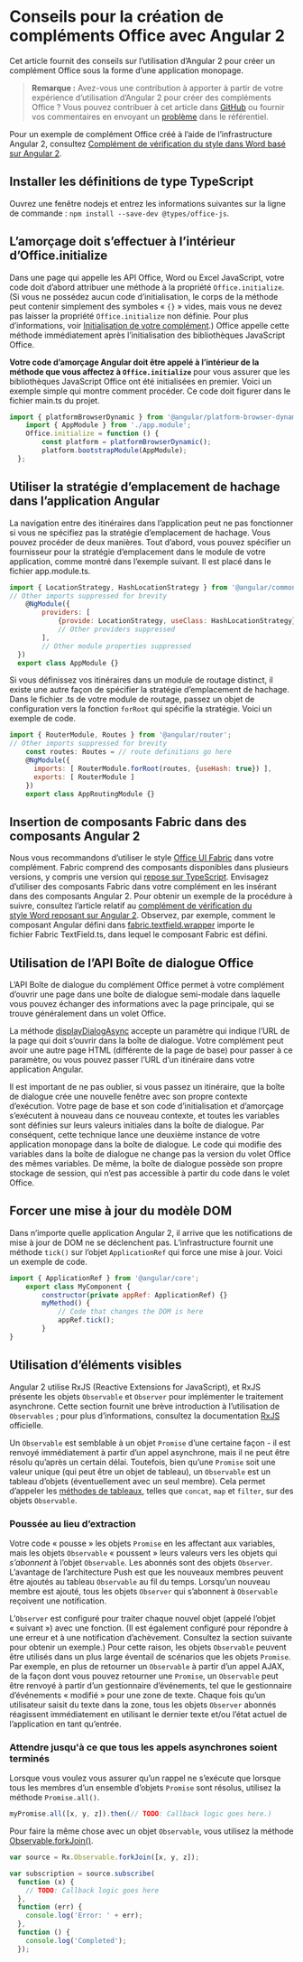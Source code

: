# <a name="tips-for-creating-office-add-ins-with-angular-2"></a>Conseils pour la création de compléments Office avec Angular 2 

Cet article fournit des conseils sur l’utilisation d’Angular 2 pour créer un complément Office sous la forme d’une application monopage.

>**Remarque :** Avez-vous une contribution à apporter à partir de votre expérience d’utilisation d’Angular 2 pour créer des compléments Office ? Vous pouvez contribuer à cet article dans [GitHub](https://github.com/OfficeDev/office-js-docs) ou fournir vos commentaires en envoyant un [problème](https://github.com/OfficeDev/office-js-docs/issues) dans le référentiel. 

Pour un exemple de complément Office créé à l’aide de l’infrastructure Angular 2, consultez [Complément de vérification du style dans Word basé sur Angular 2](https://github.com/OfficeDev/Word-Add-in-Angular2-StyleChecker).

## <a name="install-the-typescript-type-definitions"></a>Installer les définitions de type TypeScript
Ouvrez une fenêtre nodejs et entrez les informations suivantes sur la ligne de commande : `npm install --save-dev @types/office-js`.

## <a name="bootstrapping-must-be-inside-officeinitialize"></a>L’amorçage doit s’effectuer à l’intérieur d’Office.initialize

Dans une page qui appelle les API Office, Word ou Excel JavaScript, votre code doit d’abord attribuer une méthode à la propriété `Office.initialize`. (Si vous ne possédez aucun code d’initialisation, le corps de la méthode peut contenir simplement des symboles « `{}` » vides, mais vous ne devez pas laisser la propriété `Office.initialize` non définie. Pour plus d’informations, voir [Initialisation de votre complément](http://dev.office.com/docs/add-ins/develop/understanding-the-javascript-api-for-office#initializing-your-add-in).) Office appelle cette méthode immédiatement après l’initialisation des bibliothèques JavaScript Office.

**Votre code d’amorçage Angular doit être appelé à l’intérieur de la méthode que vous affectez à `Office.initialize`** pour vous assurer que les bibliothèques JavaScript Office ont été initialisées en premier. Voici un exemple simple qui montre comment procéder. Ce code doit figurer dans le fichier main.ts du projet.

```js
import { platformBrowserDynamic } from '@angular/platform-browser-dynamic';
    import { AppModule } from './app.module';
    Office.initialize = function () {
        const platform = platformBrowserDynamic();
        platform.bootstrapModule(AppModule);
  };
```

## <a name="use-the-hash-location-strategy-in-the-angular-application"></a>Utiliser la stratégie d’emplacement de hachage dans l’application Angular

La navigation entre des itinéraires dans l’application peut ne pas fonctionner si vous ne spécifiez pas la stratégie d’emplacement de hachage. Vous pouvez procéder de deux manières. Tout d’abord, vous pouvez spécifier un fournisseur pour la stratégie d’emplacement dans le module de votre application, comme montré dans l’exemple suivant. Il est placé dans le fichier app.module.ts.

```js
import { LocationStrategy, HashLocationStrategy } from '@angular/common';
// Other imports suppressed for brevity
    @NgModule({
        providers: [
            {provide: LocationStrategy, useClass: HashLocationStrategy},
            // Other providers suppressed
        ],
        // Other module properties suppressed
  })
  export class AppModule {}
``` 

Si vous définissez vos itinéraires dans un module de routage distinct, il existe une autre façon de spécifier la stratégie d’emplacement de hachage. Dans le fichier .ts de votre module de routage, passez un objet de configuration vers la fonction `forRoot` qui spécifie la stratégie. Voici un exemple de code. 

```js
import { RouterModule, Routes } from '@angular/router';
// Other imports suppressed for brevity
    const routes: Routes = // route definitions go here
    @NgModule({
      imports: [ RouterModule.forRoot(routes, {useHash: true}) ],
      exports: [ RouterModule ]
    })
    export class AppRoutingModule {}
```   


## <a name="consider-wrapping-fabric-components-with-angular-2-components"></a>Insertion de composants Fabric dans des composants Angular 2

Nous vous recommandons d’utiliser le style [Office UI Fabric](http://dev.office.com/fabric#/fabric-js) dans votre complément. Fabric comprend des composants disponibles dans plusieurs versions, y compris une version qui [repose sur TypeScript](https://github.com/OfficeDev/office-ui-fabric-js). Envisagez d’utiliser des composants Fabric dans votre complément en les insérant dans des composants Angular 2. Pour obtenir un exemple de la procédure à suivre, consultez l’article relatif au [complément de vérification du style Word reposant sur Angular 2](https://github.com/OfficeDev/Word-Add-in-Angular2-StyleChecker). Observez, par exemple, comment le composant Angular défini dans [fabric.textfield.wrapper](https://github.com/OfficeDev/Word-Add-in-Angular2-StyleChecker/blob/master/app/shared/office-fabric-component-wrappers/fabric.textfield.wrapper.component.ts) importe le fichier Fabric TextField.ts, dans lequel le composant Fabric est défini. 


## <a name="using-the-office-dialog-api-with-angular"></a>Utilisation de l’API Boîte de dialogue Office

L’API Boîte de dialogue du complément Office permet à votre complément d’ouvrir une page dans une boîte de dialogue semi-modale dans laquelle vous pouvez échanger des informations avec la page principale, qui se trouve généralement dans un volet Office. 

La méthode [displayDialogAsync](http://dev.office.com/reference/add-ins/shared/officeui.displaydialogasync) accepte un paramètre qui indique l’URL de la page qui doit s’ouvrir dans la boîte de dialogue. Votre complément peut avoir une autre page HTML (différente de la page de base) pour passer à ce paramètre, ou vous pouvez passer l’URL d’un itinéraire dans votre application Angular. 

Il est important de ne pas oublier, si vous passez un itinéraire, que la boîte de dialogue crée une nouvelle fenêtre avec son propre contexte d’exécution. Votre page de base et son code d’initialisation et d’amorçage s’exécutent à nouveau dans ce nouveau contexte, et toutes les variables sont définies sur leurs valeurs initiales dans la boîte de dialogue. Par conséquent, cette technique lance une deuxième instance de votre application monopage dans la boîte de dialogue. Le code qui modifie des variables dans la boîte de dialogue ne change pas la version du volet Office des mêmes variables. De même, la boîte de dialogue possède son propre stockage de session, qui n’est pas accessible à partir du code dans le volet Office.  


## <a name="forcing-an-update-of-the-dom"></a>Forcer une mise à jour du modèle DOM

Dans n’importe quelle application Angular 2, il arrive que les notifications de mise à jour de DOM ne se déclenchent pas. L’infrastructure fournit une méthode `tick()` sur l’objet `ApplicationRef` qui force une mise à jour. Voici un exemple de code.

```js
import { ApplicationRef } from '@angular/core';
    export class MyComponent {
        constructor(private appRef: ApplicationRef) {}
        myMethod() {
            // Code that changes the DOM is here
            appRef.tick();
        }
}
``` 

## <a name="using-observables"></a>Utilisation d’éléments visibles

Angular 2 utilise RxJS (Reactive Extensions for JavaScript), et RxJS présente les objets `Observable` et `Observer` pour implémenter le traitement asynchrone. Cette section fournit une brève introduction à l’utilisation de `Observables` ; pour plus d’informations, consultez la documentation [RxJS](http://reactivex.io/rxjs/) officielle.

Un `Observable` est semblable à un objet `Promise` d’une certaine façon - il est renvoyé immédiatement à partir d’un appel asynchrone, mais il ne peut être résolu qu’après un certain délai. Toutefois, bien qu’une `Promise` soit une valeur unique (qui peut être un objet de tableau), un `Observable` est un tableau d’objets (éventuellement avec un seul membre). Cela permet d’appeler les [méthodes de tableaux](http://www.w3schools.com/jsref/jsref_obj_array.asp), telles que `concat`, `map` et `filter`, sur des objets `Observable`. 

### <a name="pushing-instead-of-pulling"></a>Poussée au lieu d’extraction

Votre code « pousse » les objets `Promise` en les affectant aux variables, mais les objets `Observable` « poussent » leurs valeurs vers les objets qui *s’abonnent* à l’objet `Observable`. Les abonnés sont des objets `Observer`. L’avantage de l’architecture Push est que les nouveaux membres peuvent être ajoutés au tableau `Observable` au fil du temps. Lorsqu’un nouveau membre est ajouté, tous les objets `Observer` qui s’abonnent à `Observable` reçoivent une notification. 

L’`Observer` est configuré pour traiter chaque nouvel objet (appelé l’objet « suivant ») avec une fonction. (Il est également configuré pour répondre à une erreur et à une notification d’achèvement. Consultez la section suivante pour obtenir un exemple.) Pour cette raison, les objets `Observable` peuvent être utilisés dans un plus large éventail de scénarios que les objets `Promise`. Par exemple, en plus de retourner un `Observable` à partir d’un appel AJAX, de la façon dont vous pouvez retourner une `Promise`, un `Observable` peut être renvoyé à partir d’un gestionnaire d’événements, tel que le gestionnaire d’événements « modifié » pour une zone de texte. Chaque fois qu’un utilisateur saisit du texte dans la zone, tous les objets `Observer` abonnés réagissent immédiatement en utilisant le dernier texte et/ou l’état actuel de l’application en tant qu’entrée. 


### <a name="waiting-until-all-asynchronous-calls-have-completed"></a>Attendre jusqu'à ce que tous les appels asynchrones soient terminés

Lorsque vous voulez vous assurer qu’un rappel ne s’exécute que lorsque tous les membres d’un ensemble d’objets `Promise` sont résolus, utilisez la méthode `Promise.all()`.

```js
myPromise.all([x, y, z]).then(// TODO: Callback logic goes here.)
``` 

Pour faire la même chose avec un objet `Observable`, vous utilisez la méthode [Observable.forkJoin()](https://github.com/Reactive-Extensions/RxJS/blob/master/doc/api/core/operators/forkjoin.md).  

```js
var source = Rx.Observable.forkJoin([x, y, z]);

var subscription = source.subscribe(
  function (x) {
    // TODO: Callback logic goes here
  },
  function (err) {
    console.log('Error: ' + err);
  },
  function () {
    console.log('Completed');
  });
``` 

